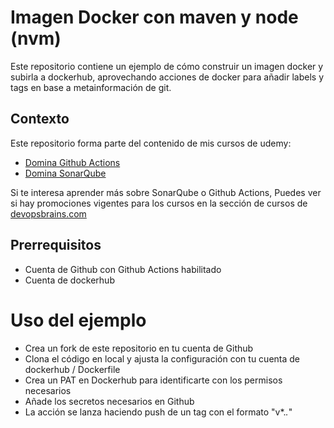 # Imagen Docker con maven y node (nvm)

Este repositorio contiene un ejemplo de cómo construir un imagen docker y subirla a dockerhub, aprovechando acciones de docker para añadir labels y tags en base a metainformación de git.

## Contexto
Este repositorio forma parte del contenido de mis cursos de udemy:
* [Domina Github Actions](https://www.udemy.com/course/domina-github-actions/?referralCode=CBFBAF72C38BE758CFE1)
* [Domina SonarQube](https://www.udemy.com/course/domina-sonarqube/?referralCode=EF59257E7D8DC3026D6D)

Si te interesa aprender más sobre SonarQube o Github Actions, Puedes ver si hay promociones vigentes para los cursos en la sección de cursos de [devopsbrains.com](https://devopsbrains.com/cursos/)


## Prerrequisitos
* Cuenta de Github con Github Actions habilitado
* Cuenta de dockerhub

# Uso del ejemplo
* Crea un fork de este repositorio en tu cuenta de Github
* Clona el código en local y ajusta la configuración con tu cuenta de dockerhub / Dockerfile
* Crea un PAT en Dockerhub para identificarte con los permisos necesarios
* Añade los secretos necesarios en Github
* La acción se lanza haciendo push de un tag con el formato "v*.*.*"